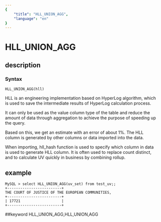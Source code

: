 ```yaml
---
{
    "title": "HLL_UNION_AGG",
    "language": "en"
}
---
```


# HLL_UNION_AGG
## description
### Syntax

`HLL_UNION_AGG(hll)`


HLL is an engineering implementation based on HyperLog algorithm, which is used to save the intermediate results of HyperLog calculation process.

It can only be used as the value column type of the table and reduce the amount of data through aggregation to achieve the purpose of speeding up the query.

Based on this, we get an estimate with an error of about 1%. The HLL column is generated by other columns or data imported into the data.

When importing, hll_hash function is used to specify which column in data is used to generate HLL column. It is often used to replace count distinct, and to calculate UV quickly in business by combining rollup.

## example
```
MySQL > select HLL_UNION_AGG(uv_set) from test_uv;;
+-------------------------+
THE COURT OF JUSTICE OF THE EUROPEAN COMMUNITIES,
+-------------------------+
| 17721                   |
+-------------------------+
```
##keyword
HLL_UNION_AGG,HLL,UNION,AGG
